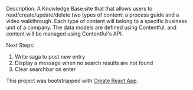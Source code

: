 Description: A Knowledge Base site that that allows users to read/create/update/delete two types of content: a process guide and a video walkthrough. Each type of content will belong to a specific business unit of a company. The data models are defined using Contentful, and content will be managed using Contentful's API.

Next Steps:

1. Write saga to post new entry
2. Display a message when no search results are not found
3. Clear searchbar on enter


This project was bootstrapped with [Create React App](https://github.com/facebookincubator/create-react-app).

